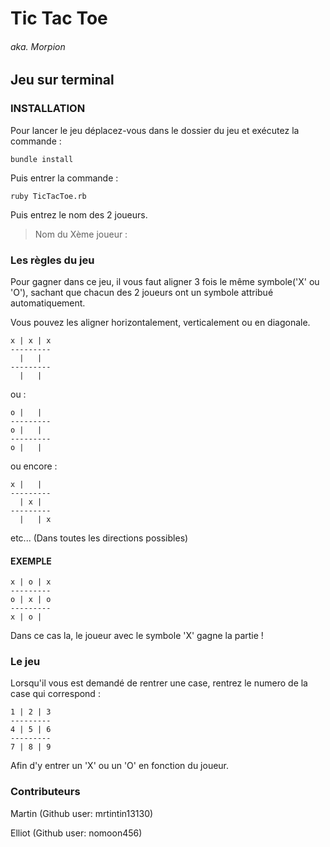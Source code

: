 # Tic Tac Toe

###### aka. Morpion



## Jeu sur terminal

### INSTALLATION

Pour lancer le jeu déplacez-vous dans le dossier du jeu et exécutez la commande :

```
bundle install
```

Puis entrer la commande :

```
ruby TicTacToe.rb
```

Puis entrez le nom des 2 joueurs.

> Nom du Xème joueur :

### Les règles du jeu

Pour gagner dans ce jeu, il vous faut aligner 3 fois le même symbole('X' ou 'O'), sachant que chacun des 2 joueurs ont un symbole attribué automatiquement.

Vous pouvez les aligner horizontalement, verticalement ou en diagonale.

```
x | x | x
---------
  |   |  
---------
  |   | 
```

ou :

```
o |   |  
---------
o |   |  
---------
o |   |  
```

ou encore :

```
x |   |  
---------
  | x |  
---------
  |   | x
```

etc... (Dans toutes les directions possibles)

#### EXEMPLE

```
x | o | x
---------
o | x | o
---------
x | o |  
```

Dans ce cas la, le joueur avec le symbole 'X' gagne la partie !

### Le jeu

Lorsqu'il vous est demandé de rentrer une case, rentrez le numero de la case qui correspond :

```
1 | 2 | 3
---------
4 | 5 | 6
---------
7 | 8 | 9
```

Afin d'y entrer un 'X' ou un 'O' en fonction du joueur.

### Contributeurs

Martin (Github user: mrtintin13130)

Elliot (Github user: nomoon456)
